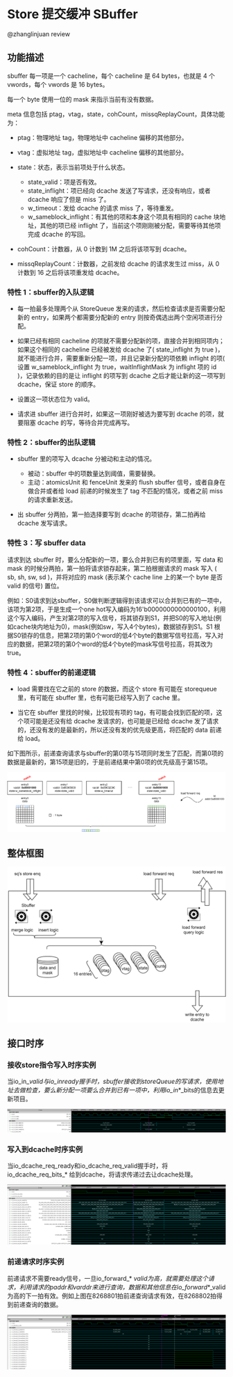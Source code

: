 # Store 提交缓冲 SBuffer

@zhanglinjuan review

## 功能描述

sbuffer 每一项是一个 cacheline，每个 cacheline 是 64 bytes，也就是 4 个 vwords，每个 vwords 是 16 bytes。

每一个 byte 使用一位的 mask 来指示当前有没有数据。

meta 信息包括 ptag，vtag，state，cohCount，missqReplayCount，具体功能为：

* ptag：物理地址 tag，物理地址中 cacheline 偏移的其他部分。

* vtag：虚拟地址 tag，虚拟地址中 cacheline 偏移的其他部分。

* state：状态，表示当前项处于什么状态。
    * state_valid：项是否有效。
    * state_inflight：项已经向 dcache 发送了写请求，还没有响应，或者 dcache 响应了但是 miss 了。
    * w_timeout：发给 dcache 的请求 miss 了，等待重发。
    * w_sameblock_inflight：有其他的项和本身这个项具有相同的 cache 块地址，其他的项已经 inflight 了，当前这个项刚刚被分配，需要等待其他项完成 dcache 的写回。

* cohCount：计数器，从 0 计数到 1M 之后将该项写到 dcache。

* missqReplayCount：计数器，之前发给 dcache 的请求发生过 miss，从 0 计数到 16 之后将该项重发给 dcache。

### 特性 1：sbuffer的入队逻辑

* 每一拍最多处理两个从 StoreQueue 发来的请求，然后检查请求是否需要分配新的 entry，如果两个都需要分配新的 entry 则按奇偶选出两个空闲项进行分配。

* 如果已经有相同 cacheline 的项就不需要分配新的项，直接合并到相同项内；如果这个相同的 cacheline 已经被发给 dcache 了( state_inflight 为 true )，就不能进行合并，需要重新分配一项，并且记录新分配的项依赖 inflight 的项( 设置 w_sameblock_inflight 为 true，waitInflightMask 为 inflight 项的 id )，记录依赖的目的是让 inflight 的项写到 dcache 之后才能让新的这一项写到 dcache，保证 store 的顺序。

* 设置这一项状态位为 valid。

* 请求进 sbuffer 进行合并时，如果这一项刚好被选为要写到 dcache 的项，就要阻塞 dcache 的写，等待合并完成再写。

### 特性 2：sbuffer的出队逻辑

* sbuffer 里的项写入 dcache 分被动和主动的情况。
    * 被动：sbuffer 中的项数量达到阈值，需要替换。
    * 主动：atomicsUnit 和 fenceUnit 发来的 flush sbuffer 信号，或者自身在做合并或者给 load 前递的时候发生了 tag 不匹配的情况，或者之前 miss 的请求重新发送。

* 出 sbuffer 分两拍，第一拍选择要写到 dcache 的项锁存，第二拍再给 dcache 发写请求。


### 特性 3：写 sbuffer data

请求到达 sbuffer 时，要么分配新的一项，要么合并到已有的项里面，写 data 和 mask 的时候分两拍，第一拍将请求锁存起来，第二拍根据请求的 mask 写入 ( sb, sh, sw, sd )，并将对应的 mask (表示某个 cache line 上的某一个 byte 是否 valid 的信号) 置位。

例如：S0请求到达sbuffer，S0做判断逻辑得到该请求可以合并到已有的一项中，该项为第2项，于是生成一个one hot写入编码为16'b0000000000000100，利用这个写入编码，产生对第2项的写入信号，将其锁存到S1，并把S0的写入地址(例如cache块内地址为0)，mask(例如sw，写入4个bytes)，数据锁存到S1。S1 根据S0锁存的信息，把第2项的第0个word的低4个byte的数据写信号拉高，写入对应的数据，把第2项的第0个word的低4个byte的mask写信号拉高，将其改为true。

### 特性 4：sbuffer的前递逻辑

* load 需要找在它之前的 store 的数据，而这个 store 有可能在 storequeue 里，有可能在 sbuffer 里，也有可能已经写入到了 cache 里。

* 当它在 sbuffer 里找的时候，比较现有项的 tag，有可能会找到匹配的项，这个项可能是还没有给 dcache 发请求的，也可能是已经给 dcache 发了请求的，还没有发的是最新的，所以还没有发的优先级更高，将匹配的 data 前递给 load。

如下图所示，前递查询请求与sbuffer的第0项与15项同时发生了匹配，而第0项的数据是最新的，第15项是旧的，于是前递结果中第0项的优先级高于第15项。

![sbuffer的前递示意图](./figure/sbuffer-forward.svg)

## 整体框图
<!-- 请使用 svg -->

![sbuffer整体框图](./figure/sbuffer.svg)

## 接口时序

### 接收store指令写入时序实例

当io_in_*_valid与io_in_*_ready握手时，sbuffer接收到storeQueue的写请求，使用地址去做检查，要么新分配一项要么合并到已有一项中，利用io_in_*_bits的信息去更新项目。

![接收store指令写入时序](./figure/sbuffer-stin.png)

### 写入到dcache时序实例

当io_dcache_req_ready和io_dcache_req_valid握手时，将io_dcache_req_bits_* 给到dcache，将请求传递过去让dcache处理。

![写入到dcache时序](./figure/sbuffer-en-dcache-timing.png)

### 前递请求时序实例

前递请求不需要ready信号，一旦io_forward_* _valid为高，就需要处理这个请求，利用请求的paddr和varddr来进行查询，数据和其他信息在io_forward_*_valid为高的下一拍有效。例如上图在8268801拍前递查询请求有效，在8268802拍得到前递查询的数据。

![前递请求时序](./figure/sbuffer-fwdtiming.png)
